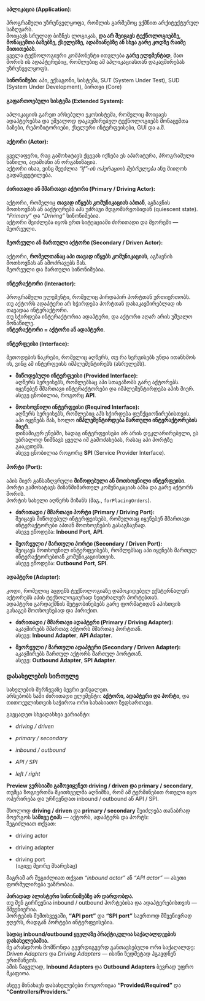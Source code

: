 
#### **აპლიკაცია (Application):**

პროგრამული უზრუნველყოფა, რომლის გარშემოც ვქმნით არქიტექტურულ საზღვარს.  
მოიცავს სრულად ბიზნეს ლოგიკას, **და არ შეიცავს ტექნოლოგიებზე, მონაცემთა ბაზებზე, ქსელებზე, ადამიანებზე ან სხვა გარე კოდზე რაიმე მითითებას**.  
ყველა ტექნოლოგიური კომპონენტი ითვლება **გარე ელემენტად**, მათ შორის ის ადაპტერებიც, რომლებიც ამ აპლიკაციასთან დაკავშირებას უზრუნველყოფს.

**სინონიმები:** აპი, ექსაგონი, სისტემა, SUT (System Under Test), SUD (System Under Development), ბირთვი (Core)


#### **გაფართოებული სისტემა (Extended System):**

აპლიკაციის გარეთ არსებული ეკოსისტემა, რომელიც მოიცავს ადაპტერებსა და უშუალოდ დაკავშირებულ ტექნოლოგიებს  მონაცემთა ბაზები, რეპოზიტორიები, ქსელური ინტერფეისები, GUI და ა.შ.


#### **აქტორი (Actor):**

ყველაფერი, რაც გამოხატავს ქცევას  იქნება ეს აპარატურა, პროგრამული ნაწილი, ადამიანი ან ორგანიზაცია.  
აქტორი ისაა, ვინც შეუძლია _“if”-ის ოპერაციის შესრულება_ ანუ მიიღოს გადაწყვეტილება.


#### **ძირითადი ან მმართავი აქტორი (Primary / Driving Actor):**

აქტორი, რომელიც **თავად იწყებს კომუნიკაციას აპთან**, აგზავნის მოთხოვნას ან ააქტიურებს აპს უძრავი მდგომარეობიდან (quiescent state).  
_“Primary”_ და _“Driving”_ სინონიმებია.  
აქტორი შეიძლება იყოს ერთ სიტუაციაში ძირითადი და მეორეში — მეორეული.


#### **მეორეული ან მართული აქტორი (Secondary / Driven Actor):**

აქტორი, **რომელთანაც აპი თავად იწყებს კომუნიკაციას**, აგზავნის მოთხოვნას ან ამოძრავებს მას.  
მეორეული და მართული სინონიმებია.


#### **ინტერაქტორი (Interactor):**

პროგრამული ელემენტი, რომელიც პირდაპირ პორტთან ურთიერთობს.  
თუ აქტორს ადაპტერი არ სჭირდება პორტთან დასაკავშირებლად  ის თავადაა ინტერაქტორი.  
თუ სჭირდება  ინტერაქტორია ადაპტერი, და აქტორი აღარ არის უშუალო მონაწილე.  
**ინტერაქტორი = აქტორი ან ადაპტერი.**


#### **ინტერფეისი (Interface):**

მეთოდების ნაკრები, რომელიც აღწერს, თუ რა სერვისებს უნდა ითანხმოს ის, ვინც ამ ინტერფეისს იმპლემენტირებს (ასრულებს).

- **მიწოდებული ინტერფეისი (Provided Interface):**  
    აღწერს სერვისებს, რომლებსაც აპი სთავაზობს გარე აქტორებს.  
    იყენებენ მმართავი ინტერაქტორები და იმპლემენტირდება აპის მიერ.  
    ასევე ცნობილია, როგორც **API**.
    
- **მოთხოვნილი ინტერფეისი (Required Interface):**  
    აღწერს სერვისებს, რომლებიც აპს სჭირდება ფუნქციონირებისთვის.  
    აპი იყენებს მას, ხოლო **იმპლემენტირდება მართული ინტერაქტორების მიერ**.  
    დინამიკურ ენებში, სადაც ინტერფეისები არ არის დეკლარირებული, ეს უბრალოდ ნიშნავს ყველა იმ გამოძახებას, რასაც აპი პორტზე გააკეთებს.  
    ასევე ცნობილია როგორც **SPI** (Service Provider Interface).


#### **პორტი (Port):**

აპის მიერ განსაზღვრული **მიწოდებული ან მოთხოვნილი ინტერფეისი**.  
პორტი გამოხატავს მიზანმიმართულ კომუნიკაციას აპსა და გარე აქტორს შორის.  
პორტის სახელი აღწერს მიზანს (მაგ., `forPlacingOrders`).

- **ძირითადი / მმართავი პორტი (Primary / Driving Port):**  
    შეიცავს მიწოდებულ ინტერფეისებს, რომელთაც იყენებენ მმართავი ინტერაქტორები აპთან მოთხოვნების გასაგზავნად.  
    ასევე ეწოდება: **Inbound Port**, **API**.
    
- **მეორეული / მართული პორტი (Secondary / Driven Port):**  
    შეიცავს მოთხოვნილ ინტერფეისებს, რომლებსაც აპი იყენებს მართულ ინტერაქტორებთან კომუნიკაციისთვის.  
    ასევე ეწოდება: **Outbound Port**, **SPI**.


#### **ადაპტერი (Adapter):**

კოდი, რომელიც აცდენს ტექნოლოგიაზე დამოკიდებულ ექსტერნალურ აქტორებს აპის ტექნოლოგიურად ნეიტრალურ პორტებთან.  
ადაპტერი გარდაქმნის შეტყობინებებს გარე ფორმატიდან აპისთვის გასაგებ მოთხოვნებად  და პირიქით.

- **ძირითადი / მმართავი ადაპტერი (Primary / Driving Adapter):**  
    აკავშირებს მმართავ აქტორს მმართავ პორტთან.  
    ასევე: **Inbound Adapter**, **API Adapter**.
    
- **მეორეული / მართული ადაპტერი (Secondary / Driven Adapter):**  
    აკავშირებს მართულ აქტორს მართულ პორტთან.  
    ასევე: **Outbound Adapter**, **SPI Adapter**.



### **დასახელების სირთულე**

სახელების შერჩევაზე ბევრი ვიწვალეთ.  
არსებობს სამი ძირითადი ელემენტი: **აქტორი, ადაპტერი და პორტი**, და თითოეულისთვის საჭიროა ორი სახასიათო ზედსართავი.

გავცადეთ სხვადასხვა ვარიანტი:

- _driving / driven_
    
- _primary / secondary_
    
- _inbound / outbound_
    
- _API / SPI_
    
- _left / right_
    

**Preview ვერსიაში გამოვიყენეთ driving / driven და primary / secondary**, თუმცა ზოგიერთმა მკითხველმა აღნიშნა, რომ ამ ტერმინებით რთული იყო ოპერირება და ურჩევნდათ inbound / outbound ან API / SPI.

მხოლოდ **driving / driven** და **primary / secondary** შეიძლება თანაბრად მოერგოს **სამივე ტიპს** — აქტორს, ადაპტერს და პორტს:  
შეგიძლიათ თქვათ:

- driving actor
    
- driving adapter
    
- driving port  
    (იგივე მეორე მხარესაც)
    

მაგრამ არ შეგიძლიათ თქვათ _“inbound actor”_ ან _“API actor”_ — ასეთი ფორმულირება უაზრობაა.

**პირადად ალისტერი სინონიმებზე არ დარდობდა.**  
თუ შენ გირჩევნია inbound / outbound პორტებისა და ადაპტერებისთვის — მშვენიერია.  
პორტების შემთხვევაში, **“API port”** და **“SPI port”** საერთოდ მშვენივრად ჟღერს, რადგან პორტები ინტერფეისებია.

**სადაც inbound/outbound ყველაზე პრაქტიკულია  საქაღალდეების დასახელებაშია.**  
მე არასდროს მომწონდა გვერდიგვერდ განთავსებული ორი საქაღალდე: _Driven Adapters_ და _Driving Adapters_ — ისინი ზედმეტად ჰგავდნენ ერთმანეთს.  
ამის ნაცვლად, **Inbound Adapters** და **Outbound Adapters** ბევრად უფრო მკაფიოა.

ასევე მინახავს დასახელებები როგორიცაა **“Provided/Required”** და **“Controllers/Providers.”**  